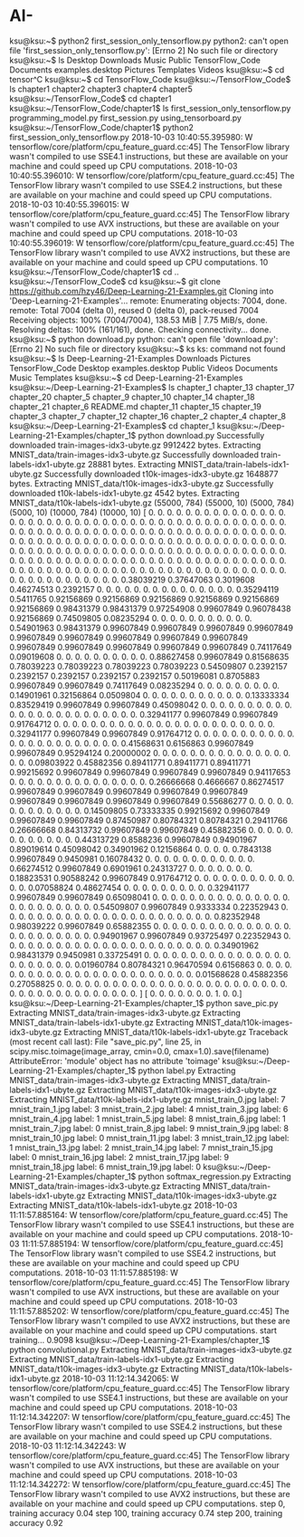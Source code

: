 # AI-
ksu@ksu:~$ python2 first_session_only_tensorflow.py
python2: can't open file 'first_session_only_tensorflow.py': [Errno 2] No such file or directory
ksu@ksu:~$ ls
Desktop    Downloads         Music     Public     TensorFlow_Code
Documents  examples.desktop  Pictures  Templates  Videos
ksu@ksu:~$ cd tensor^C
ksu@ksu:~$ cd TensorFlow_Code
ksu@ksu:~/TensorFlow_Code$ ls 
chapter1  chapter2  chapter3  chapter4  chapter5
ksu@ksu:~/TensorFlow_Code$ cd chapter1
ksu@ksu:~/TensorFlow_Code/chapter1$ ls
first_session_only_tensorflow.py  programming_model.py
first_session.py                  using_tensorboard.py
ksu@ksu:~/TensorFlow_Code/chapter1$ python2 first_session_only_tensorflow.py
2018-10-03 10:40:55.395980: W tensorflow/core/platform/cpu_feature_guard.cc:45] The TensorFlow library wasn't compiled to use SSE4.1 instructions, but these are available on your machine and could speed up CPU computations.
2018-10-03 10:40:55.396010: W tensorflow/core/platform/cpu_feature_guard.cc:45] The TensorFlow library wasn't compiled to use SSE4.2 instructions, but these are available on your machine and could speed up CPU computations.
2018-10-03 10:40:55.396015: W tensorflow/core/platform/cpu_feature_guard.cc:45] The TensorFlow library wasn't compiled to use AVX instructions, but these are available on your machine and could speed up CPU computations.
2018-10-03 10:40:55.396019: W tensorflow/core/platform/cpu_feature_guard.cc:45] The TensorFlow library wasn't compiled to use AVX2 instructions, but these are available on your machine and could speed up CPU computations.
10
ksu@ksu:~/TensorFlow_Code/chapter1$ cd ..
ksu@ksu:~/TensorFlow_Code$ cd 
ksu@ksu:~$ git clone https://github.com/hzy46/Deep-Learning-21-Examples.git
Cloning into 'Deep-Learning-21-Examples'...
remote: Enumerating objects: 7004, done.
remote: Total 7004 (delta 0), reused 0 (delta 0), pack-reused 7004
Receiving objects: 100% (7004/7004), 138.53 MiB | 7.75 MiB/s, done.
Resolving deltas: 100% (161/161), done.
Checking connectivity... done.
ksu@ksu:~$ python download.py
python: can't open file 'download.py': [Errno 2] No such file or directory
ksu@ksu:~$ ks
ks: command not found
ksu@ksu:~$ ls
Deep-Learning-21-Examples  Downloads         Pictures   TensorFlow_Code
Desktop                    examples.desktop  Public     Videos
Documents                  Music             Templates
ksu@ksu:~$ cd Deep-Learning-21-Examples
ksu@ksu:~/Deep-Learning-21-Examples$ ls
chapter_1   chapter_13  chapter_17  chapter_20  chapter_5  chapter_9
chapter_10  chapter_14  chapter_18  chapter_21  chapter_6  README.md
chapter_11  chapter_15  chapter_19  chapter_3   chapter_7
chapter_12  chapter_16  chapter_2   chapter_4   chapter_8
ksu@ksu:~/Deep-Learning-21-Examples$ cd chapter_1
ksu@ksu:~/Deep-Learning-21-Examples/chapter_1$ python download.py
Successfully downloaded train-images-idx3-ubyte.gz 9912422 bytes.
Extracting MNIST_data/train-images-idx3-ubyte.gz
Successfully downloaded train-labels-idx1-ubyte.gz 28881 bytes.
Extracting MNIST_data/train-labels-idx1-ubyte.gz
Successfully downloaded t10k-images-idx3-ubyte.gz 1648877 bytes.
Extracting MNIST_data/t10k-images-idx3-ubyte.gz
Successfully downloaded t10k-labels-idx1-ubyte.gz 4542 bytes.
Extracting MNIST_data/t10k-labels-idx1-ubyte.gz
(55000, 784)
(55000, 10)
(5000, 784)
(5000, 10)
(10000, 784)
(10000, 10)
[ 0.          0.          0.          0.          0.          0.          0.
  0.          0.          0.          0.          0.          0.          0.
  0.          0.          0.          0.          0.          0.          0.
  0.          0.          0.          0.          0.          0.          0.
  0.          0.          0.          0.          0.          0.          0.
  0.          0.          0.          0.          0.          0.          0.
  0.          0.          0.          0.          0.          0.          0.
  0.          0.          0.          0.          0.          0.          0.
  0.          0.          0.          0.          0.          0.          0.
  0.          0.          0.          0.          0.          0.          0.
  0.          0.          0.          0.          0.          0.          0.
  0.          0.          0.          0.          0.          0.          0.
  0.          0.          0.          0.          0.          0.          0.
  0.          0.          0.          0.          0.          0.          0.
  0.          0.          0.          0.          0.          0.          0.
  0.          0.          0.          0.          0.          0.          0.
  0.          0.          0.          0.          0.          0.          0.
  0.          0.          0.          0.          0.          0.          0.
  0.          0.          0.          0.          0.          0.          0.
  0.          0.          0.          0.          0.          0.          0.
  0.          0.          0.          0.          0.          0.          0.
  0.          0.          0.          0.          0.          0.          0.
  0.          0.          0.          0.          0.          0.          0.
  0.          0.          0.          0.          0.          0.          0.
  0.          0.          0.          0.          0.          0.          0.
  0.          0.          0.          0.          0.          0.          0.
  0.          0.          0.          0.          0.          0.          0.
  0.          0.          0.          0.          0.          0.          0.
  0.          0.          0.          0.          0.          0.          0.
  0.          0.          0.          0.          0.38039219  0.37647063
  0.3019608   0.46274513  0.2392157   0.          0.          0.          0.
  0.          0.          0.          0.          0.          0.          0.
  0.          0.          0.          0.          0.35294119  0.5411765
  0.92156869  0.92156869  0.92156869  0.92156869  0.92156869  0.92156869
  0.98431379  0.98431379  0.97254908  0.99607849  0.96078438  0.92156869
  0.74509805  0.08235294  0.          0.          0.          0.          0.
  0.          0.          0.          0.          0.          0.
  0.54901963  0.98431379  0.99607849  0.99607849  0.99607849  0.99607849
  0.99607849  0.99607849  0.99607849  0.99607849  0.99607849  0.99607849
  0.99607849  0.99607849  0.99607849  0.99607849  0.74117649  0.09019608
  0.          0.          0.          0.          0.          0.          0.
  0.          0.          0.          0.88627458  0.99607849  0.81568635
  0.78039223  0.78039223  0.78039223  0.78039223  0.54509807  0.2392157
  0.2392157   0.2392157   0.2392157   0.2392157   0.50196081  0.8705883
  0.99607849  0.99607849  0.74117649  0.08235294  0.          0.          0.
  0.          0.          0.          0.          0.          0.
  0.14901961  0.32156864  0.0509804   0.          0.          0.          0.
  0.          0.          0.          0.          0.          0.          0.
  0.13333334  0.83529419  0.99607849  0.99607849  0.45098042  0.          0.
  0.          0.          0.          0.          0.          0.          0.
  0.          0.          0.          0.          0.          0.          0.
  0.          0.          0.          0.          0.          0.          0.
  0.          0.32941177  0.99607849  0.99607849  0.91764712  0.          0.
  0.          0.          0.          0.          0.          0.          0.
  0.          0.          0.          0.          0.          0.          0.
  0.          0.          0.          0.          0.          0.          0.
  0.          0.32941177  0.99607849  0.99607849  0.91764712  0.          0.
  0.          0.          0.          0.          0.          0.          0.
  0.          0.          0.          0.          0.          0.          0.
  0.          0.          0.          0.          0.          0.          0.
  0.41568631  0.6156863   0.99607849  0.99607849  0.95294124  0.20000002
  0.          0.          0.          0.          0.          0.          0.
  0.          0.          0.          0.          0.          0.          0.
  0.          0.          0.          0.09803922  0.45882356  0.89411771
  0.89411771  0.89411771  0.99215692  0.99607849  0.99607849  0.99607849
  0.99607849  0.94117653  0.          0.          0.          0.          0.
  0.          0.          0.          0.          0.          0.          0.
  0.          0.          0.          0.26666668  0.4666667   0.86274517
  0.99607849  0.99607849  0.99607849  0.99607849  0.99607849  0.99607849
  0.99607849  0.99607849  0.99607849  0.55686277  0.          0.          0.
  0.          0.          0.          0.          0.          0.          0.
  0.          0.          0.          0.14509805  0.73333335  0.99215692
  0.99607849  0.99607849  0.99607849  0.87450987  0.80784321  0.80784321
  0.29411766  0.26666668  0.84313732  0.99607849  0.99607849  0.45882356
  0.          0.          0.          0.          0.          0.          0.
  0.          0.          0.          0.          0.          0.44313729
  0.8588236   0.99607849  0.94901967  0.89019614  0.45098042  0.34901962
  0.12156864  0.          0.          0.          0.          0.7843138
  0.99607849  0.9450981   0.16078432  0.          0.          0.          0.
  0.          0.          0.          0.          0.          0.          0.
  0.          0.66274512  0.99607849  0.6901961   0.24313727  0.          0.
  0.          0.          0.          0.          0.          0.18823531
  0.90588242  0.99607849  0.91764712  0.          0.          0.          0.
  0.          0.          0.          0.          0.          0.          0.
  0.          0.          0.07058824  0.48627454  0.          0.          0.
  0.          0.          0.          0.          0.          0.
  0.32941177  0.99607849  0.99607849  0.65098041  0.          0.          0.
  0.          0.          0.          0.          0.          0.          0.
  0.          0.          0.          0.          0.          0.          0.
  0.          0.          0.          0.          0.          0.          0.
  0.54509807  0.99607849  0.9333334   0.22352943  0.          0.          0.
  0.          0.          0.          0.          0.          0.          0.
  0.          0.          0.          0.          0.          0.          0.
  0.          0.          0.          0.          0.          0.
  0.82352948  0.98039222  0.99607849  0.65882355  0.          0.          0.
  0.          0.          0.          0.          0.          0.          0.
  0.          0.          0.          0.          0.          0.          0.
  0.          0.          0.          0.          0.          0.          0.
  0.94901967  0.99607849  0.93725497  0.22352943  0.          0.          0.
  0.          0.          0.          0.          0.          0.          0.
  0.          0.          0.          0.          0.          0.          0.
  0.          0.          0.          0.          0.          0.
  0.34901962  0.98431379  0.9450981   0.33725491  0.          0.          0.
  0.          0.          0.          0.          0.          0.          0.
  0.          0.          0.          0.          0.          0.          0.
  0.          0.          0.          0.          0.          0.
  0.01960784  0.80784321  0.96470594  0.6156863   0.          0.          0.
  0.          0.          0.          0.          0.          0.          0.
  0.          0.          0.          0.          0.          0.          0.
  0.          0.          0.          0.          0.          0.          0.
  0.01568628  0.45882356  0.27058825  0.          0.          0.          0.
  0.          0.          0.          0.          0.          0.          0.
  0.          0.          0.          0.          0.          0.          0.
  0.          0.          0.          0.          0.          0.          0.
  0.          0.          0.          0.          0.          0.          0.
  0.          0.          0.          0.          0.          0.          0.        ]
[ 0.  0.  0.  0.  0.  0.  0.  1.  0.  0.]
ksu@ksu:~/Deep-Learning-21-Examples/chapter_1$ python save_pic.py
Extracting MNIST_data/train-images-idx3-ubyte.gz
Extracting MNIST_data/train-labels-idx1-ubyte.gz
Extracting MNIST_data/t10k-images-idx3-ubyte.gz
Extracting MNIST_data/t10k-labels-idx1-ubyte.gz
Traceback (most recent call last):
  File "save_pic.py", line 25, in <module>
    scipy.misc.toimage(image_array, cmin=0.0, cmax=1.0).save(filename)
AttributeError: 'module' object has no attribute 'toimage'
ksu@ksu:~/Deep-Learning-21-Examples/chapter_1$ python label.py
Extracting MNIST_data/train-images-idx3-ubyte.gz
Extracting MNIST_data/train-labels-idx1-ubyte.gz
Extracting MNIST_data/t10k-images-idx3-ubyte.gz
Extracting MNIST_data/t10k-labels-idx1-ubyte.gz
mnist_train_0.jpg label: 7
mnist_train_1.jpg label: 3
mnist_train_2.jpg label: 4
mnist_train_3.jpg label: 6
mnist_train_4.jpg label: 1
mnist_train_5.jpg label: 8
mnist_train_6.jpg label: 1
mnist_train_7.jpg label: 0
mnist_train_8.jpg label: 9
mnist_train_9.jpg label: 8
mnist_train_10.jpg label: 0
mnist_train_11.jpg label: 3
mnist_train_12.jpg label: 1
mnist_train_13.jpg label: 2
mnist_train_14.jpg label: 7
mnist_train_15.jpg label: 0
mnist_train_16.jpg label: 2
mnist_train_17.jpg label: 9
mnist_train_18.jpg label: 6
mnist_train_19.jpg label: 0
ksu@ksu:~/Deep-Learning-21-Examples/chapter_1$ python softmax_regression.py
Extracting MNIST_data/train-images-idx3-ubyte.gz
Extracting MNIST_data/train-labels-idx1-ubyte.gz
Extracting MNIST_data/t10k-images-idx3-ubyte.gz
Extracting MNIST_data/t10k-labels-idx1-ubyte.gz
2018-10-03 11:11:57.885164: W tensorflow/core/platform/cpu_feature_guard.cc:45] The TensorFlow library wasn't compiled to use SSE4.1 instructions, but these are available on your machine and could speed up CPU computations.
2018-10-03 11:11:57.885194: W tensorflow/core/platform/cpu_feature_guard.cc:45] The TensorFlow library wasn't compiled to use SSE4.2 instructions, but these are available on your machine and could speed up CPU computations.
2018-10-03 11:11:57.885198: W tensorflow/core/platform/cpu_feature_guard.cc:45] The TensorFlow library wasn't compiled to use AVX instructions, but these are available on your machine and could speed up CPU computations.
2018-10-03 11:11:57.885202: W tensorflow/core/platform/cpu_feature_guard.cc:45] The TensorFlow library wasn't compiled to use AVX2 instructions, but these are available on your machine and could speed up CPU computations.
start training...
0.9098
ksu@ksu:~/Deep-Learning-21-Examples/chapter_1$ python convolutional.py
Extracting MNIST_data/train-images-idx3-ubyte.gz
Extracting MNIST_data/train-labels-idx1-ubyte.gz
Extracting MNIST_data/t10k-images-idx3-ubyte.gz
Extracting MNIST_data/t10k-labels-idx1-ubyte.gz
2018-10-03 11:12:14.342065: W tensorflow/core/platform/cpu_feature_guard.cc:45] The TensorFlow library wasn't compiled to use SSE4.1 instructions, but these are available on your machine and could speed up CPU computations.
2018-10-03 11:12:14.342207: W tensorflow/core/platform/cpu_feature_guard.cc:45] The TensorFlow library wasn't compiled to use SSE4.2 instructions, but these are available on your machine and could speed up CPU computations.
2018-10-03 11:12:14.342243: W tensorflow/core/platform/cpu_feature_guard.cc:45] The TensorFlow library wasn't compiled to use AVX instructions, but these are available on your machine and could speed up CPU computations.
2018-10-03 11:12:14.342272: W tensorflow/core/platform/cpu_feature_guard.cc:45] The TensorFlow library wasn't compiled to use AVX2 instructions, but these are available on your machine and could speed up CPU computations.
step 0, training accuracy 0.04
step 100, training accuracy 0.74
step 200, training accuracy 0.92

